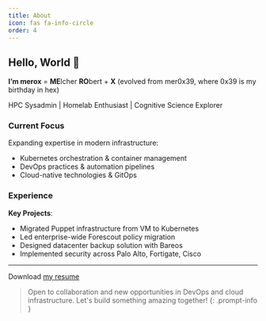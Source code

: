 ```yaml
---
title: About
icon: fas fa-info-circle
order: 4
---
```


<!--![merox.dev](../assets/header-about.png)-->

## Hello, World 👋

**I’m merox** = **ME**lcher **RO**bert + **X** (evolved from mer0x39, where 0x39 is my birthday in hex)  

HPC Sysadmin | Homelab Enthusiast | Cognitive Science Explorer


### Current Focus

Expanding expertise in modern infrastructure:
- Kubernetes orchestration & container management
- DevOps practices & automation pipelines
- Cloud-native technologies & GitOps

### Experience


**Key Projects**:
- Migrated Puppet infrastructure from VM to Kubernetes
- Led enterprise-wide Forescout policy migration
- Designed datacenter backup solution with Bareos
- Implemented security across Palo Alto, Fortigate, Cisco


---

Download [my resume](https://merox.dev/robert-melcher-cv.pdf)

> Open to collaboration and new opportunities in DevOps and cloud infrastructure. Let's build something amazing together!
{: .prompt-info }